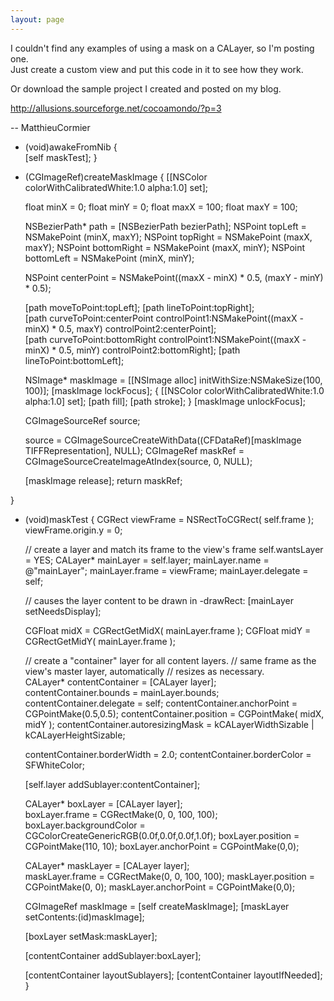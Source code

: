 ```yaml
---
layout: page
---
```



I couldn't find any examples of using a mask on a CALayer, so I'm posting one.  
Just create a custom view and put this code in it to see how they work.

Or download the sample project I created and posted on my blog.

http://allusions.sourceforge.net/cocoamondo/?p=3

-- MatthieuCormier

    

- (void)awakeFromNib {    
  [self maskTest]; 
}

- (CGImageRef)createMaskImage {
  [[NSColor colorWithCalibratedWhite:1.0 alpha:1.0] set];
  
  float minX = 0;
  float minY = 0;
  float maxX = 100;
  float maxY = 100;  
  
  NSBezierPath* path = [NSBezierPath bezierPath];
  NSPoint topLeft     = NSMakePoint (minX, maxY);
	NSPoint topRight    = NSMakePoint (maxX, maxY);
	NSPoint bottomRight = NSMakePoint (maxX, minY);
	NSPoint bottomLeft  = NSMakePoint (minX, minY);
  
  NSPoint centerPoint = NSMakePoint((maxX - minX) * 0.5, (maxY - minY) * 0.5);
  
  [path moveToPoint:topLeft];
  [path lineToPoint:topRight];  
  [path curveToPoint:centerPoint controlPoint1:NSMakePoint((maxX - minX) * 0.5, maxY) 
       controlPoint2:centerPoint];  
  [path curveToPoint:bottomRight controlPoint1:NSMakePoint((maxX - minX) * 0.5, minY) 
       controlPoint2:bottomRight];
  [path lineToPoint:bottomLeft];
  
  NSImage* maskImage = [[NSImage alloc] initWithSize:NSMakeSize(100, 100)];
  [maskImage lockFocus];
  {
    [[NSColor colorWithCalibratedWhite:1.0 alpha:1.0] set];
    [path fill];
    [path stroke];
  }
  [maskImage unlockFocus];
    
 
  CGImageSourceRef source;
  
  source = CGImageSourceCreateWithData((CFDataRef)[maskImage TIFFRepresentation], NULL);
  CGImageRef maskRef =  CGImageSourceCreateImageAtIndex(source, 0, NULL);
  
  [maskImage release];
  return maskRef;
  
}



- (void)maskTest {
  CGRect viewFrame = NSRectToCGRect( self.frame );
  viewFrame.origin.y = 0;
  
  // create a layer and match its frame to the view's frame
  self.wantsLayer = YES;
  CALayer* mainLayer = self.layer;
  mainLayer.name = @"mainLayer";
  mainLayer.frame = viewFrame;
  mainLayer.delegate = self;
  
  // causes the layer content to be drawn in -drawRect:
  [mainLayer setNeedsDisplay];
  
  
  CGFloat midX = CGRectGetMidX( mainLayer.frame );
  CGFloat midY = CGRectGetMidY( mainLayer.frame );
  
  // create a "container" layer for all content layers.
  // same frame as the view's master layer, automatically
  // resizes as necessary.    
  CALayer* contentContainer = [CALayer layer];    
  contentContainer.bounds           = mainLayer.bounds;
  contentContainer.delegate         = self;
  contentContainer.anchorPoint      = CGPointMake(0.5,0.5);
  contentContainer.position         = CGPointMake( midX, midY );
  contentContainer.autoresizingMask = kCALayerWidthSizable | kCALayerHeightSizable;
  
  contentContainer.borderWidth = 2.0;
  contentContainer.borderColor = SFWhiteColor;
  
  [self.layer addSublayer:contentContainer];
  
  
  CALayer* boxLayer = [CALayer layer];    
  boxLayer.frame           = CGRectMake(0, 0, 100, 100);
  boxLayer.backgroundColor =  CGColorCreateGenericRGB(0.0f,0.0f,0.0f,1.0f);
  boxLayer.position = CGPointMake(110, 10);
  boxLayer.anchorPoint = CGPointMake(0,0);
  
  
  CALayer* maskLayer = [CALayer layer];    
  maskLayer.frame           = CGRectMake(0, 0, 100, 100);
  maskLayer.position = CGPointMake(0, 0);
  maskLayer.anchorPoint = CGPointMake(0,0);  
  
  CGImageRef maskImage = [self createMaskImage];
  [maskLayer setContents:(id)maskImage];


  [boxLayer setMask:maskLayer];
  
  [contentContainer addSublayer:boxLayer];
  
  [contentContainer layoutSublayers];
  [contentContainer layoutIfNeeded]; 
}

